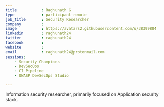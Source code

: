 ```yaml
---
title           : Raghunath G
type            : participant-remote
job_title       : Security Researcher
company         : 
image           : https://avatars2.githubusercontent.com/u/38399884
linkedin        : raghunath24
twitter         : raghunath24
facebook        : 
website         : 
email           : raghunath24@protonmail.com
sessions:
    - Security Champions
    - DevSecOps
    - CI Pipeline
    - OWASP DevSecOps Studio

---
```


<!-- put more details about participant here -->

Information security researcher, primarily focused on Application security stack.
